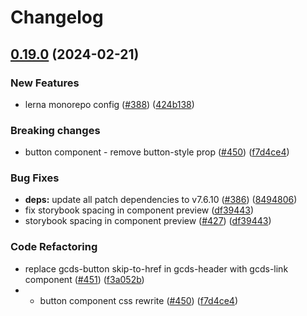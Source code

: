 # Changelog

## [0.19.0](https://github.com/cds-snc/gcds-components/compare/gcds-components-v0.18.1...gcds-components-v0.19.0) (2024-02-21)


### New Features

* lerna monorepo config ([#388](https://github.com/cds-snc/gcds-components/issues/388)) ([424b138](https://github.com/cds-snc/gcds-components/commit/424b138d6ebf8e3df77b2e265ff386bf1e39d7cf))

### Breaking changes

* button component - remove button-style prop ([#450](https://github.com/cds-snc/gcds-components/issues/450)) ([f7d4ce4](https://github.com/cds-snc/gcds-components/commit/f7d4ce474b1805c41fb86eec8619bbe8440146e6))

### Bug Fixes

* **deps:** update all patch dependencies to v7.6.10 ([#386](https://github.com/cds-snc/gcds-components/issues/386)) ([8494806](https://github.com/cds-snc/gcds-components/commit/84948065888c16833a790a870ee0a711eb39856a))
* fix storybook spacing in component preview ([df39443](https://github.com/cds-snc/gcds-components/commit/df3944321e81866eda41016c449279ca7b6ec619))
* storybook spacing in component preview ([#427](https://github.com/cds-snc/gcds-components/issues/427)) ([df39443](https://github.com/cds-snc/gcds-components/commit/df3944321e81866eda41016c449279ca7b6ec619))


### Code Refactoring

* replace gcds-button skip-to-href in gcds-header with gcds-link component ([#451](https://github.com/cds-snc/gcds-components/issues/451)) ([f3a052b](https://github.com/cds-snc/gcds-components/commit/f3a052b3e79a8fa8fdf8d9724c47deb43b09977c))
* * button component css rewrite ([#450](https://github.com/cds-snc/gcds-components/issues/450)) ([f7d4ce4](https://github.com/cds-snc/gcds-components/commit/f7d4ce474b1805c41fb86eec8619bbe8440146e6))
